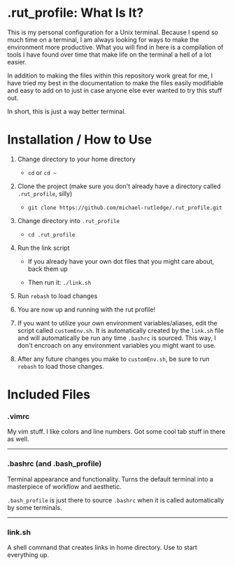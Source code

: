 # .rut\_profile: What Is It?

This is my personal configuration for a Unix terminal. Because I spend so much time on a
terminal, I am always looking for ways to make the environment more productive. What you
will find in here is a compilation of tools I have found over time that make life on the
terminal a hell of a lot easier. 

In addition to making the files within this repository work great for me, I have tried my
best in the documentation to make the files easily modifiable and easy to add on to just
in case anyone else ever wanted to try this stuff out. 

In short, this is just a way better terminal.

# Installation / How to Use

1. Change directory to your home directory

    *   `cd` or `cd ~`

1. Clone the project (make sure you don't already have a directory called 
`.rut_profile`, silly)

    *   `git clone https://github.com/michael-rutledge/.rut_profile.git`

1. Change directory into `.rut_profile`

    *   `cd .rut_profile`

1. Run the link script

    *   If you already have your own dot files that you might care about, back them up

    *   Then run it: `./link.sh`

1. Run `rebash` to load changes

1. You are now up and running with the rut profile!

1. If you want to utilize your own environment variables/aliases, edit the script called
`customEnv.sh`. It is automatically created by the `link.sh` file and will automatically
be run any time `.bashrc` is sourced. This way, I don't encroach on any environment
variables you might want to use.

1. After any future changes you make to `customEnv.sh`, be sure to run `rebash` to load
those changes.

# Included Files

### .vimrc

My vim stuff. I like colors and line numbers. Got some cool tab stuff in there as well.

---
### .bashrc (and .bash\_profile)

Terminal appearance and functionality. Turns the default terminal into a masterpiece of
workflow and aesthetic.

`.bash_profile` is just there to source `.bashrc` when it is called automatically by some
terminals.

---
### link.sh

A shell command that creates links in home directory. Use to start everything up.

